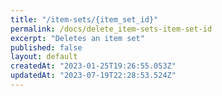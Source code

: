 ```yaml
---
title: "/item-sets/{item_set_id}"
permalink: /docs/delete_item-sets-item-set-id
excerpt: "Deletes an item set"
published: false
layout: default
createdAt: "2023-01-25T19:26:55.053Z"
updatedAt: "2023-07-19T22:28:53.524Z"
---
```

